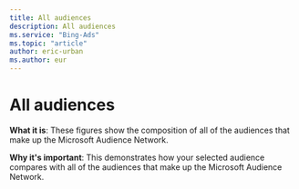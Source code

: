 ```yaml
---
title: All audiences
description: All audiences
ms.service: "Bing-Ads"
ms.topic: "article"
author: eric-urban
ms.author: eur
---
```


# All audiences

**What it is**: These figures show the composition of all of the audiences that make up the Microsoft Audience Network.

**Why it's important**: This demonstrates how your selected audience compares with all of the audiences that make up the Microsoft Audience Network.


